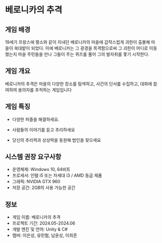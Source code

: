 # 베로니카의 추격

## 게임 배경
19세기 프랑스에 평소와 같이 지내던 베로니카의 마을에 갑작스럽게 괴한이 출몰해 마을이 쑥대밭이 되었다.
이에 베로니카는 그 광경을 목격함으로써 그 괴한이 어디로 이동했는지 마을 주민들을 만나 그들이 주는 퀴즈를 풀어 그의 발자취를 쫓기 시작한다.

## 게임 개요
베로니카의 추격은 마을의 다양한 장소를 탐색하고, 사건의 단서를 수집하고, 대화에 참여하여 용의자를 추적하는 게임입니다 

## 게임 특징
- 다양한 퍼즐을 해결하세요.

- 사람들의 이야기를 듣고 추리하세요

- 당신의 추리력과 상상력을 동원해 범인을 찾으세요

## 시스템 권장 요구사항
- 운영체제: Windows 10, 64비트
- 프로세서: 인텔 i5 또는 차세대 i3 / AMD 동급 제품
- 그래픽: NVIDIA GTX 960
- 저장 공간: 2GB의 사용 가능한 공간

## 정보
- 게임 이름: 베로니카의 추격
- 프로젝트 기간: 2024.05-2024.06
- 개발 엔진 및 언어: Unity & C#
- 멤버:  이은성, 유민협, 남윤성, 이희준

